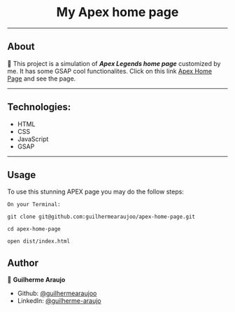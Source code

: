<h1 align="center">My Apex home page</h1>

---
## About
:rocket: This project is a simulation of _**Apex Legends home page**_ customized by me. It has some GSAP cool functionalites. Click on this link [Apex Home Page]() and see the page.

---
## Technologies:
* HTML
* CSS
* JavaScript
* GSAP

---
## Usage
To use this stunning APEX page you may do the follow steps:
```
On your Terminal:

git clone git@github.com:guilhermearaujoo/apex-home-page.git

cd apex-home-page

open dist/index.html
```
## Author
👤 **Guilherme Araujo**

- Github: [@guilhermearaujoo](https://github.com/guilhermearaujoo)
- LinkedIn: [@guilherme-araujo](https://www.linkedin.com/in/guilherme-araujo-644b6419b/)

